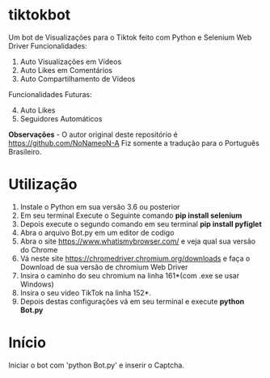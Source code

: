 # tiktokbot

Um bot de Visualizações para o Tiktok  feito com Python e Selenium Web Driver 
Funcionalidades:  
1. Auto Visualizações em Vídeos 
2. Auto Likes em Comentários 
3. Auto Compartilhamento de Vídeos  

  Funcionalidades Futuras: 
  
4. Auto Likes 
5. Seguidores Automáticos 

**Observações** - O autor original deste repositório é https://github.com/NoNameoN-A Fiz somente a tradução para o Português Brasileiro.


# Utilização
1) Instale o Python em sua versão 3.6 ou posterior 
2) Em seu terminal Execute o Seguinte comando **pip install selenium**
3) Depois execute o segundo comando em seu terminal **pip install pyfiglet**
5) Abra o arquivo  Bot.py  em um editor de codigo
6) Abra o site https://www.whatismybrowser.com/ e veja qual sua versão do Chrome 
7) Vá neste site https://chromedriver.chromium.org/downloads e faça o Download de sua versão de chromium Web Driver 
8) Insira o caminho do seu chromium na linha 161*(com .exe se usar Windows)
9) Insira o seu vídeo TikTok na linha 152*.
10) Depois destas configurações vá em seu terminal e execute **python Bot.py**

# Início
Iniciar o bot com 'python Bot.py' e inserir o Captcha.

